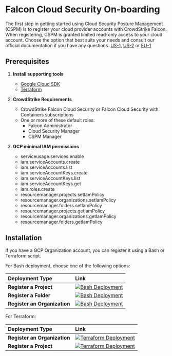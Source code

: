 # Falcon Cloud Security On-boarding

The first step in getting started using Cloud Security Posture Management (CSPM) is to register your cloud provider accounts with CrowdStrike Falcon. When registering, CSPM is granted limited read-only access to your cloud account.
Choose the option that best suits your needs and consult our official documentation if you have any questions. [US-1](https://falcon.crowdstrike.com/documentation/page/c9209855/register-a-gcp-account), [US-2](https://falcon.us-2.crowdstrike.com/documentation/page/c9209855/register-a-gcp-account) or [EU-1](https://falcon.eu-1.crowdstrike.com/documentation/page/c9209855/register-a-gcp-account)

## Prerequisites

1. **Install supporting tools**
   - [Google Cloud SDK](https://cloud.google.com/sdk/docs/install-sdk)
   - [Terraform](https://www.terraform.io/)

2. **CrowdStrike Requirements**
   - CrowdStrike Falcon Cloud Security or Falcon Cloud Security with Containers subscriptions
   - One or more of these default roles:
      - Falcon Administrator
      - Cloud Security Manager
      - CSPM Manager

3. **GCP minimal IAM permissions**
   - serviceusage.services.enable
   - iam.serviceAccounts.create
   - iam.serviceAccounts.list
   - iam.serviceAccountKeys.create
   - iam.serviceAccountKeys.list
   - iam.serviceAccountKeys.get
   - iam.roles.create
   - resourcemanager.projects.setIamPolicy
   - resourcemanager.organizations.setIamPolicy
   - resourcemanager.folders.setIamPolicy
   - resourcemanager.projects.getIamPolicy
   - resourcemanager.organizations.getIamPolicy
   - resourcemanager.folders.getIamPolicy

## Installation

If you have a GCP Organization account, you can register it using a Bash or Terraform script.

For Bash deployment, choose one of the following options:

| Deployment Type | Link |
|:--| :--|
| **Register a Project** | [![Bash Deployment](https://gstatic.com/cloudssh/images/open-btn.svg)](https://shell.cloud.google.com/cloudshell/editor?cloudshell_git_repo=https%3A%2F%2Fgithub.com%2Figorschultz%2FFalconGCP.git&cloudshell_workspace=gcp&cloudshell_tutorial=docs/add_gcp_project.md) |
| **Register a Folder** | [![Bash Deployment](https://gstatic.com/cloudssh/images/open-btn.svg)](https://shell.cloud.google.com/cloudshell/editor?cloudshell_git_repo=https%3A%2F%2Fgithub.com%2Figorschultz%2FFalconGCP.git&cloudshell_workspace=gcp&cloudshell_tutorial=docs/add_gcp_folder.md) |
| **Register an Organization** | [![Bash Deployment](https://gstatic.com/cloudssh/images/open-btn.svg)](https://shell.cloud.google.com/cloudshell/editor?cloudshell_git_repo=https%3A%2F%2Fgithub.com%2Figorschultz%2FFalconGCP.git&cloudshell_workspace=gcp&cloudshell_tutorial=docs/add_gcp_organization.md) |

For Terraform:

| Deployment Type | Link |
|:--| :--|
| **Register an Organization** | [![Terraform Deployment](https://gstatic.com/cloudssh/images/open-btn.svg)](https://shell.cloud.google.com/cloudshell/editor?cloudshell_git_repo=https%3A%2F%2Fgithub.com%2Figorschultz%2FFalconGCP.git&cloudshell_workspace=gcp/gcp-terraform&cloudshell_tutorial=docs/register_organization_terraform.md) |
| **Register a Project** | [![Terraform Deployment](https://gstatic.com/cloudssh/images/open-btn.svg)](https://shell.cloud.google.com/cloudshell/editor?cloudshell_git_repo=https%3A%2F%2Fgithub.com%2Figorschultz%2FFalconGCP.git&cloudshell_workspace=gcp&cloudshell_tutorial=gcp-terraform/docs/register_project_terraform.md) |